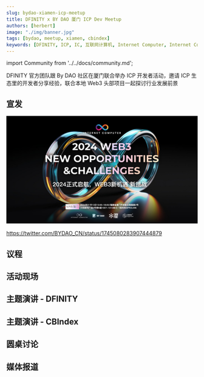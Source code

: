 ```yaml
---
slug: bydao-xiamen-icp-meetup
title: DFINITY x BY DAO 厦门 ICP Dev Meetup
authors: [herbert]
image: "./img/banner.jpg"
tags: [bydao, meetup, xiamen, cbindex]
keywords: [DFINITY, ICP, IC, 互联网计算机, Internet Computer, Internet Computer Protocol, Web3, Crypto, Blockchain, 区块链, 加密货币, DApp, 去中心化, 去中心化应用, developer, By DAO, Xiamen, 厦门, 开发者, meetup]
---
```


import Community from '../../docs/community.md';

DFINITY 官方团队跟 By DAO 社区在厦门联合举办 ICP 开发者活动，邀请 ICP 生态里的开发者分享经验，联合本地 Web3 头部项目一起探讨行业发展前景

<!--truncate-->

## 宣发

![poster](./img/banner.jpg)

https://twitter.com/BYDAO_CN/status/1745080283907444879

## 议程

## 活动现场


## 主题演讲 - DFINITY


## 主题演讲 - CBIndex

## 圆桌讨论

## 媒体报道

<Community />